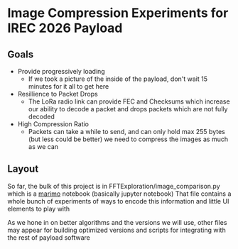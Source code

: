 # Image Compression Experiments for IREC 2026 Payload

## Goals
- Provide progressively loading
  - If we took a picture of the inside of the payload, don't wait 15 minutes for it all to get here
- Resillience to Packet Drops
  - The LoRa radio link can provide FEC and Checksums which increase our ability to decode a packet and drops packets which are not fully decoded
- High Compression Ratio
  - Packets can take a while to send, and can only hold max 255 bytes (but less could be better) we need to compress the images as much as we can
 

## Layout

So far, the bulk of this project is in FFTExploration/image_comparison.py which is a [marimo](https://marimo.io/) notebook (basically jupyter notebook)
That file contains a whole bunch of experiments of ways to encode this information and little UI elements to play with

As we hone in on better algorithms and the versions we will use, other files may appear for building optimized versions and scripts for integrating with the rest of payload software
